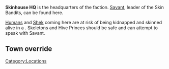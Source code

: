 **Skinhouse HQ** is the headquarters of the [](Skin_Bandits.md) faction. [Savant](Savant.md "wikilink"),
leader of the Skin Bandits, can be found here.

[Humans](Human.md "wikilink") and [Shek](Shek.md "wikilink") coming here are
at risk of being kidnapped and skinned alive in a [](Peeler_Machine.md). Skeletons and Hive Princes should
be safe and can attempt to speak with Savant.

## Town override

[Category:Locations](Category:Locations "wikilink")